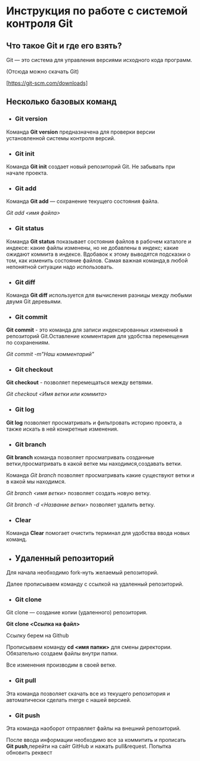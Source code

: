 # Инструкция по работе с системой контроля Git

## Что такое Git и где его взять?

Git — это система для управления версиями исходного кода программ.

(Отсюда можно скачать Git)

[https://git-scm.com/downloads]

## Несколько базовых команд

* ### **Git version**

Команда **Git version** предназначена для проверки версии установленной системы контроля версий.

* ### **Git init**
Команда **Git init** создает новый репозиторий Git.
Не забывать при начале проекта.

* ### **Git add**

Команда **Git add** — сохранение текущего состояния файла.

*Git add <имя файла>*
* ### **Git status**
Команда **Git status** показывает состояния файлов в рабочем каталоге и индексе: какие файлы изменены, но не добавлены в индекс; какие ожидают коммита в индексе. Вдобавок к этому выводятся подсказки о том, как изменить состояние файлов.
Самая важная команда,в любой непонятной ситуации надо использовать.


* ### **Git diff**
Команда **Git diff** используется для вычисления разницы между любыми двумя Git деревьями.

* ### **Git commit**

**Git commit** - это команда для записи индексированных изменений в репозиторий Git.Оставление комментария для удобства перемещения по сохранениям.

*Git commit -m"Наш комментарий"*
* ### **Git checkout**
 **Git checkout** - позволяет перемещаться между ветвями.

*Git checkout <Имя ветки или коммита>*
 * ### **Git log**
 **Git log** позволяет просматривать и фильтровать историю проекта, а также искать в ней конкретные изменения.

 * ###  **Git branch**
 **Git branch** команда позволяет просматривать созданные ветки,просматривать  в какой ветке мы находимся,создавать ветки.
 
 Команда *Git branch* позволяет просматривать какие существуют ветки и в какой мы находимся.

*Git branch <имя ветки>* позволяет создать новую ветку.

*Git branch -d <Название ветки>* позволяет удалить ветку.

* ### **Clear**
Команда **Clear** помогает очистить терминал для удобства ввода новых команд.

* ## **Удаленный репозиторий**

Для начала необходимо fork-нуть желаемый репозиторий.

Далее прописываем команду с ссылкой на удаленный репозиторий.

* ### **Git clone**
Git clone — создание копии (удаленного) репозитория. 

**Git clone <Ссылка на файл>**

Ссылку берем на Github

Прописываем команду **cd <имя папки>**  для смены директории.
Обязательно создаем файлы внутри папки.

Все изменения производим в своей ветке.

* ### **Git pull**

Эта команда позволяет скачать все из текущего репозитория и автоматически
сделать merge с нашей версией.

* ### **Git push**
Эта команда наоборот отправляет файлы на внешний репозиторий.

После ввода информации необходимо все за коммитить и прописать **Git push**,перейти на сайт GitHub  и нажать pull&request.
Попытка обновить реквест